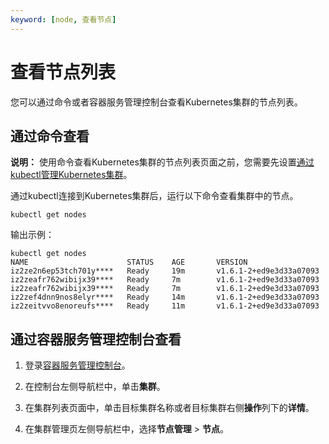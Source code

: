 ```yaml
---
keyword: [node, 查看节点]
---
```


# 查看节点列表

您可以通过命令或者容器服务管理控制台查看Kubernetes集群的节点列表。

## 通过命令查看

**说明：** 使用命令查看Kubernetes集群的节点列表页面之前，您需要先设置[通过kubectl管理Kubernetes集群](/intl.zh-CN/Kubernetes集群用户指南/集群/连接集群/通过kubectl管理Kubernetes集群.md)。

通过kubectl连接到Kubernetes集群后，运行以下命令查看集群中的节点。

```
kubectl get nodes
```

输出示例：

```
kubectl get nodes
NAME                      STATUS    AGE       VERSION
iz2ze2n6ep53tch701y****   Ready     19m       v1.6.1-2+ed9e3d33a07093
iz2zeafr762wibijx39****   Ready     7m        v1.6.1-2+ed9e3d33a07093
iz2zeafr762wibijx39****   Ready     7m        v1.6.1-2+ed9e3d33a07093
iz2zef4dnn9nos8elyr****   Ready     14m       v1.6.1-2+ed9e3d33a07093
iz2zeitvvo8enoreufs****   Ready     11m       v1.6.1-2+ed9e3d33a07093
```

## 通过容器服务管理控制台查看

1.  登录[容器服务管理控制台](https://cs.console.aliyun.com)。

2.  在控制台左侧导航栏中，单击**集群**。

3.  在集群列表页面中，单击目标集群名称或者目标集群右侧**操作**列下的**详情**。

4.  在集群管理页左侧导航栏中，选择**节点管理** \> **节点**。


